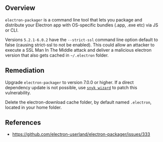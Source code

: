 ## Overview
`electron-packager` is a command line tool that lets you package and distribute your Electron app with OS-specific bundles (.app, .exe etc) via JS or CLI.

Versions `5.2.1-6.0.2` have the `--strict-ssl` command line option default to false (causing strict-ssl to not be enabled). This could allow an attacker to execute a SSL Man In The Middle attack and deliver a malicious electron version that also gets cached in `~/.electron` folder. 

## Remediation
Upgrade `electron-packager` to version 7.0.0 or higher.
If a direct dependency update is not possible, use [`snyk wizard`](https://snyk.io/documentation/#wizard) to patch this vulnerability.

Delete the electron-download cache folder, by default named `.electron`, located in your home folder.

## References
- https://github.com/electron-userland/electron-packager/issues/333

